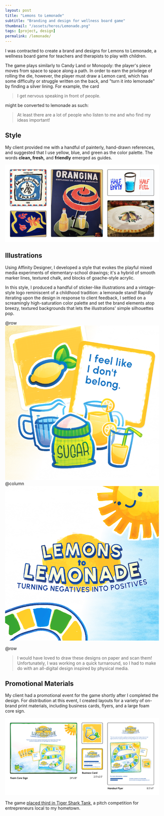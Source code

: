 ```yaml
---
layout: post
title: "Lemons to Lemonade"
subtitle: "Branding and design for wellness board game"
thumbnail: "/assets/heros/Lemonade.png"
tags: [project, design]
permalink: /lemonade/
---
```

I was contracted to create a brand and designs for Lemons to Lemonade, a wellness board game for teachers and therapists to play with children.

The game plays similarly to Candy Land or Monopoly: the player's piece moves from space to space along a path. In order to earn the privilege of rolling the die, however, the player must draw a Lemon card, which has some difficulty or struggle written on the back, and "turn it into lemonade" by finding a silver lining. For example, the card

> I get nervous speaking in front of people.

might be converted to lemonade as such:

> At least there are a lot of people who listen to me and who find my ideas important!

## Style

My client provided me with a handful of painterly, hand-drawn references, and suggested that I use yellow, blue, and green as the color palette. The words **clean, fresh,** and **friendly** emerged as guides.

![Reference Material](<../../assets/lemonade/Lemonade Reference Material.png>)

## Illustrations

Using Affinity Designer, I developed a style that evokes the playful mixed media experiments of elementary-school drawings; it's a hybrid of smooth marker lines, textured chalk, and blocks of goache-style acrylic.

In this style, I produced a handful of sticker-like illustrations and a vintage-style logo reminiscent of a childhood tradition: a lemonade stand! Rapidly iterating upon the design in response to client feedback, I settled on a screamingly high-saturation color palette and set the brand elements atop breezy, textured backgrounds that lets the illustrations' simple silhouettes pop.

@row
![Illustrations](<../../assets/lemonade/Lemonade Illustrations.png>)
@column
![Logo and Elements](<../../assets/lemonade/Lemonade Logo.png>)

@row
> I would have loved to draw these designs on paper and scan them! Unfortunately, I was working on a quick turnaround, so I had to make do with an all-digital design inspired by physical media.

## Promotional Materials

My client had a promotional event for the game shortly after I completed the design. For distribution at this event, I created layouts for a variety of on-brand print materials, including business cards, flyers, and a large foam core sign.

![Lemonade Promo Materials](<../../assets/lemonade/Lemonade Promo.png>)

The game [placed third in Tiger Shark Tank,](https://www.ridgefieldct.com/post/announcing-winners-of-tiger-shark-tank-3) a pitch competition for entrepreneurs local to my hometown.